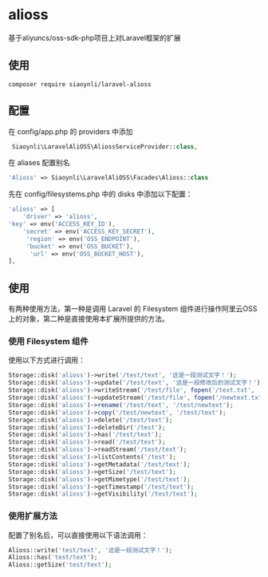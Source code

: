 # alioss
基于aliyuncs/oss-sdk-php项目上对Laravel框架的扩展

## 使用
    composer require siaoynli/laravel-alioss

## 配置
在 config/app.php 的 providers 中添加
```php
 Siaoynli\LaravelAliOSS\AliossServiceProvider::class,
``` 
在 aliases 配置别名
```php
'Alioss' => Siaoynli\LaravelAliOSS\Facades\Alioss::class
``` 
先在 config/filesystems.php 中的 disks 中添加以下配置：
```php
'alioss' => [
    'driver' => 'alioss',
'key' => env('ACCESS_KEY_ID'),
    'secret' => env('ACCESS_KEY_SECRET'),
     'region' => env('OSS_ENDPOINT'),
     'bucket' => env('OSS_BUCKET'),
      'url' => env('OSS_BUCKET_HOST'),
],
```

## 使用
有两种使用方法，第一种是调用 Laravel 的 Filesystem 组件进行操作阿里云OSS上的对象，第二种是直接使用本扩展所提供的方法。

### 使用 Filesystem 组件
使用以下方式进行调用：
```php
Storage::disk('alioss')->write('/test/text', '这是一段测试文字！');
Storage::disk('alioss')->update('/test/text', '这是一段修改后的测试文字！');
Storage::disk('alioss')->writeStream('/test/file', fopen('/text.txt', 'r'));
Storage::disk('alioss')->updateStream('/test/file', fopen('/newtext.txt', 'r'));
Storage::disk('alioss')->rename('/test/text', '/test/newtext');
Storage::disk('alioss')->copy('/test/newtext', '/test/text');
Storage::disk('alioss')->delete('/test/text');
Storage::disk('alioss')->deleteDir('/test');
Storage::disk('alioss')->has('/test/text');
Storage::disk('alioss')->read('/test/text');
Storage::disk('alioss')->readStream('/test/text');
Storage::disk('alioss')->listContents('/test');
Storage::disk('alioss')->getMetadata('/test/text');
Storage::disk('alioss')->getSize('/test/text');
Storage::disk('alioss')->getMimetype('/test/text');
Storage::disk('alioss')->getTimestamp('/test/text');
Storage::disk('alioss')->getVisibility('/test/text');
```
### 使用扩展方法
配置了别名后，可以直接使用以下语法调用：
```php
Alioss::write('test/text', '这是一段测试文字！');
Alioss::has('test/text');
Alioss::getSize('test/text');
```
